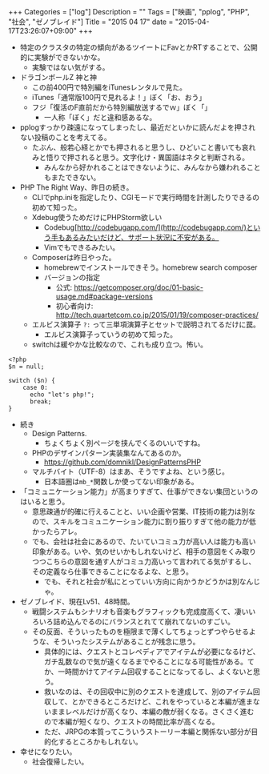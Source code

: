 +++
Categories = ["log"]
Description = ""
Tags = ["映画", "pplog", "PHP", "社会", "ゼノブレイド"]
Title = "2015 04 17"
date = "2015-04-17T23:26:07+09:00"
+++

* 特定のクラスタの特定の傾向があるツイートにFavとかRTすることで、公開的に実験ができないかな。
	* 実験ではない気がする。
* ドラゴンボールZ 神と神
	* この前400円で特別編をiTunesレンタルで見た。
	* iTunes「通常版100円で見れるよ！」ぼく「お、おう」
	* フジ「復活のF直前だから特別編放送するでｗ」ぼく「」
		* 一人称「ぼく」だと違和感あるな。
* pplogすっかり疎遠になってしまったし、最近だといかに読んだよを押されない投稿のことを考えてる。
	* たぶん、般若心経とかでも押されると思うし、ひどいこと書いても哀れみと悟りで押されると思う。文字化け・異国語はネタと判断される。
		* みんなから好かれることはできないように、みんなから嫌われることもまたできない。
* PHP The Right Way、昨日の続き。
	* CLIでphp.iniを指定したり、CGIモードで実行時間を計測したりできるの初めて知った。
	* Xdebug使うためだけにPHPStorm欲しい
		* Codebug[http://codebugapp.com/](http://codebugapp.com/)という手もあるみたいだけど、サポート状況に不安がある。
		* Vimでもできるみたい。
	* Composerは昨日やった。
		* homebrewでインストールできそう。homebrew search composer
		* バージョンの指定
			* 公式: https://getcomposer.org/doc/01-basic-usage.md#package-versions
			* 初心者向け: http://tech.quartetcom.co.jp/2015/01/19/composer-practices/
	* エルビス演算子 `?:` って三単項演算子とセットで説明されてるだけに罠。
		* エルビス演算子っていうの初めて知った。
	* switchは緩やかな比較なので、これも成り立つ。怖い。

```
<?php
$n = null;

switch ($n) {
    case 0:
      echo "let's php!";
      break;
}
```

* 続き
	* Design Patterns.
		* ちょくちょく別ページを挟んでくるのいいですね。
	* PHPのデザインパターン実装集なんてあるのか。
		* https://github.com/domnikl/DesignPatternsPHP
	* マルチバイト（UTF-8）はまあ、そうですよね、という感じ。
		* 日本語圏は`mb_*`関数しか使ってない印象がある。
* 「コミュニケーション能力」が高まりすぎて、仕事ができない集団というのはいると思う。
	* 意思疎通が的確に行えることと、いい企画や営業、IT技術の能力は別なので、スキルをコミュニケーション能力に割り振りすぎて他の能力が低かったらアレ。
	* でも、会社は社会にあるので、たいていコミュ力が高い人は能力も高い印象がある。いや、気のせいかもしれないけど、相手の意図をくみ取りつつこちらの意図を通す人がコミュ力高いって言われてる気がするし、その定義なら仕事できることになるよな、と思う。
		* でも、それと社会が私にとっていい方向に向かうかどうかは別なんじゃ。
* ゼノブレイド、現在Lv51、48時間。
	* 戦闘システムもシナリオも音楽もグラフィックも完成度高くて、凄いいろいろ詰め込んでるのにバランスとれてて崩れてないのすごい。
	* その反面、そういったものを極限まで薄くしてちょっとずつやらせるような、そういったシステムがあることが残念に思う。
		* 具体的には、クエストとコレペディアでアイテムが必要になるけど、ガチ乱数なので気が遠くなるまでやることになる可能性がある。てか、一時間かけてアイテム回収することになってるし、よくないと思う。
		* 救いなのは、その回収中に別のクエストを達成して、別のアイテム回収して、とかできるところだけど、これをやっていると本編が進まないままレベルだけが高くなり、本編の敵が弱くなる。さくさく進むので本編が短くなり、クエストの時間比率が高くなる。
		* ただ、JRPGの本質ってこういうストーリー本編と関係ない部分が目的化するところかもしれない。
* 幸せになりたい。
	* 社会復帰したい。